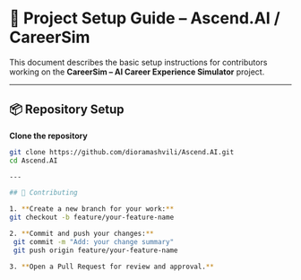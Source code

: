 # 🧠 Project Setup Guide – Ascend.AI / CareerSim

This document describes the basic setup instructions for contributors working on the **CareerSim – AI Career Experience Simulator** project.

---

## 📦 Repository Setup

**Clone the repository**
   ```bash
   git clone https://github.com/dioramashvili/Ascend.AI.git
   cd Ascend.AI

---

## 👥 Contributing

1. **Create a new branch for your work:**
   git checkout -b feature/your-feature-name

2. **Commit and push your changes:**
    git commit -m "Add: your change summary"
    git push origin feature/your-feature-name

3. **Open a Pull Request for review and approval.**
